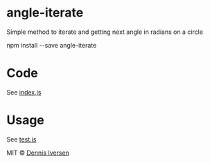 # angle-iterate

Simple method to iterate and getting next angle in radians on a circle

npm install --save angle-iterate

# Code

See [index.js](index.js)

# Usage

See [test.js](test.js)

MIT © [Dennis Iversen](https://github.com/diversen)

